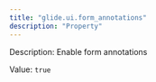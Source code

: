 ```yaml
---
title: "glide.ui.form_annotations"
description: "Property"
---
```


Description: Enable form annotations

Value: `true`